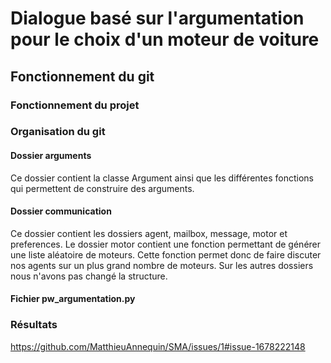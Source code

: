 # Dialogue basé sur l'argumentation pour le choix d'un moteur de voiture

## Fonctionnement du git

### Fonctionnement du projet

### Organisation du git

#### Dossier arguments
Ce dossier contient la classe Argument ainsi que les différentes fonctions qui permettent de construire des arguments.

#### Dossier communication
Ce dossier contient les dossiers agent, mailbox, message, motor et preferences. Le dossier motor contient une fonction permettant de générer une liste aléatoire de moteurs. Cette fonction permet donc de faire discuter nos agents sur un plus grand nombre de moteurs.
Sur les autres dossiers nous n'avons pas changé la structure.

#### Fichier pw_argumentation.py

### Résultats


https://github.com/MatthieuAnnequin/SMA/issues/1#issue-1678222148
